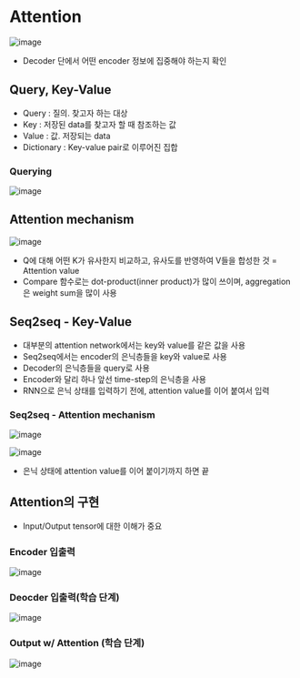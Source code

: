 # Attention

![image](https://user-images.githubusercontent.com/80622859/222952173-4a8e5feb-7b1d-41d7-8e7d-76a79feaa385.png)

- Decoder 단에서 어떤 encoder 정보에 집중해야 하는지 확인

## Query, Key-Value

- Query : 질의. 찾고자 하는 대상
- Key : 저장된 data를 찾고자 할 때 참조하는 값
- Value : 값. 저장되는 data
- Dictionary : Key-value pair로 이루어진 집합

### Querying

![image](https://user-images.githubusercontent.com/80622859/222952310-8fc2a9ad-8adc-4c94-8c1f-37fb9c3d32cc.png)

## Attention mechanism

![image](https://user-images.githubusercontent.com/80622859/222958903-98a6ab7b-b9fa-47f4-8216-4511fadf41b4.png)

- Q에 대해 어떤 K가 유사한지 비교하고, 유사도를 반영하여 V들을 합성한 것 = Attention value
- Compare 함수로는 dot-product(inner product)가 많이 쓰이며, aggregation은 weight sum을 많이 사용


## Seq2seq - Key-Value

- 대부분의 attention network에서는 key와 value를 같은 값을 사용
- Seq2seq에서는 encoder의 은닉층들을 key와 value로 사용
- Decoder의 은닉층들을 query로 사용
- Encoder와 달리 하나 앞선 time-step의 은닉층을 사용
- RNN으로 은닉 상태를 입력하기 전에, attention value를 이어 붙여서 입력

### Seq2seq - Attention mechanism

![image](https://user-images.githubusercontent.com/80622859/222959072-cb15a5e2-f323-4e73-a1e9-d4680897fac3.png)

![image](https://user-images.githubusercontent.com/80622859/222959094-18b9dd01-f942-4b34-8f6f-45cafe2d38c6.png)

- 은닉 상태에 attention value를 이어 붙이기까지 하면 끝

## Attention의 구현

- Input/Output tensor에 대한 이해가 중요

### Encoder 입출력

![image](https://user-images.githubusercontent.com/80622859/222959822-553ce3b7-53d0-4763-ac09-a71b80c99321.png)

### Deocder 입출력(학습 단계)

![image](https://user-images.githubusercontent.com/80622859/222959859-9c7ec045-b0e8-4002-aa07-ad892e5c3641.png)

### Output w/ Attention (학습 단계)

![image](https://user-images.githubusercontent.com/80622859/222959878-20b655ab-2544-4882-ad35-45fc94a2f3c2.png)

